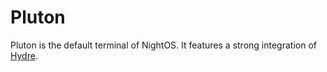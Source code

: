 # Pluton

Pluton is the default terminal of NightOS. It features a strong integration of [Hydre](../technical/shell.md).
